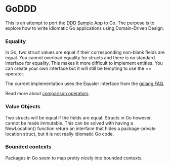 # GoDDD #
This is an attempt to port the [DDD Sample App](http://dddsample.sourceforge.net/) to Go. The purpose is to explore how to write idiomatic Go applications using Domain-Driven Design.

### Equality

In Go, two struct values are equal if their corresponding non-blank fields are equal. You cannot overload equality for structs and there is no standard interface for equality. This makes it more difficult to implement entities. You can create your own interface but it will still be tempting to use the == operator.

The current implementation uses the Equaler interface from the [golang FAQ](https://golang.org/doc/faq#t_and_equal_interface).

Read more about [comparison operators](http://golang.org/ref/spec#Comparison_operators).

### Value Objects

Two structs will be equal if the fields are equal. Structs in Go however, cannot be made immutable. This can be solved with having a NewLocation() function return an interface that hides a package-private location struct, but it is not really idiomatic Go code.

### Bounded contexts

Packages in Go seem to map pretty nicely into bounded contexts.